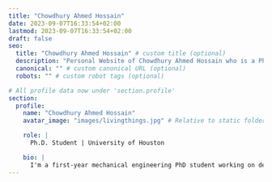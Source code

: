 ```yaml
---
title: "Chowdhury Ahmed Hossain"
date: 2023-09-07T16:33:54+02:00
lastmod: 2023-09-07T16:33:54+02:00
draft: false
seo:
  title: "Chowdhury Ahmed Hossain" # custom title (optional)
  description: "Personal Website of Chowdhury Ahmed Hossain who is a PhD student in University of Houston" # custom description
  canonical: "" # custom canonical URL (optional)
  robots: "" # custom robot tags (optional)

# All profile data now under 'section.profile'
section:
  profile:
    name: "Chowdhury Ahmed Hossain"
    avatar_image: "images/livingthings.jpg" # Relative to static folder

    role: |
      Ph.D. Student | University of Houston

    bio: |
      I'm a first-year mechanical engineering PhD student working on developing better materials by changing their internal geometry. My research focuses on understanding the mechanical constituent properties and dynamic responses of bistable auxetic materials. You can read more [about me](/about/) or my [research](/research/)
---
```


